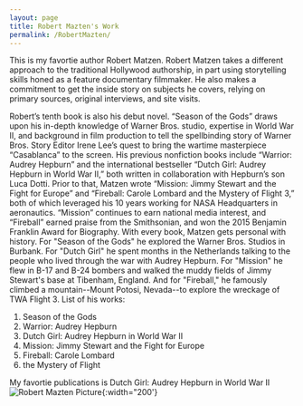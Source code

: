 ```yaml
---
layout: page
title: Robert Mazten's Work
permalink: /RobertMazten/
---
```

This is my favortie author Robert Matzen. Robert Matzen takes a different approach to the traditional Hollywood authorship, in part using storytelling skills honed as a feature documentary filmmaker. He also makes a commitment to get the inside story on subjects he covers, relying on primary sources, original interviews, and site visits.

Robert’s tenth book is also his debut novel. 
“Season of the Gods” draws upon his in-depth knowledge of Warner Bros. studio, expertise in World War II, and background in film production to tell the spellbinding story of Warner Bros. Story Editor Irene Lee’s quest to bring the wartime masterpiece “Casablanca” to the screen. 
His previous nonfiction books include “Warrior: Audrey Hepburn” and the international bestseller “Dutch Girl: Audrey Hepburn in World War II,” both written in collaboration with Hepburn’s son Luca Dotti. Prior to that, Matzen wrote “Mission: Jimmy Stewart and the Fight for Europe” and “Fireball: Carole Lombard and the Mystery of Flight 3,” both of which leveraged his 10 years working for NASA Headquarters in aeronautics. 
“Mission” continues to earn national media interest, and “Fireball” earned praise from the Smithsonian, and won the 2015 Benjamin Franklin Award for Biography.
With every book, Matzen gets personal with history. For "Season of the Gods" he explored the Warner Bros. Studios in Burbank. For "Dutch Girl" he spent months in the Netherlands talking to the people who lived through the war with Audrey Hepburn. For "Mission" he flew in B-17 and B-24 bombers and walked the muddy fields of Jimmy Stewart's base at Tibenham, England. 
And for "Fireball," he famously climbed a mountain--Mount Potosi, Nevada--to explore the wreckage of TWA Flight 3.
List of his works:
1. Season of the Gods
2. Warrior: Audrey Hepburn
3. Dutch Girl: Audrey Hepburn in World War II
4. Mission: Jimmy Stewart and the Fight for Europe 
5. Fireball: Carole Lombard 
6. the Mystery of Flight

My favortie publications is Dutch Girl: Audrey Hepburn in World War II
![Robert Mazten Picture]({{site.baseurl}}/assets/RobertMazten'sPicture){:width="200'}

